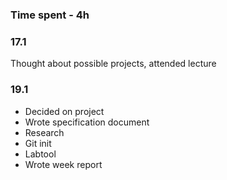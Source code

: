 ### Time spent - 4h

### 17.1
Thought about possible projects, attended lecture
### 19.1
* Decided on project
* Wrote specification document
* Research
* Git init
* Labtool
* Wrote week report
